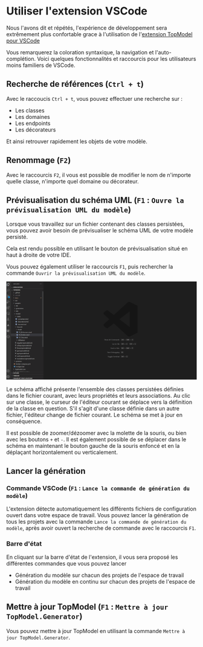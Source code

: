 # Utiliser l'extension VSCode

Nous l'avons dit et répétés, l'expérience de développement sera extrêmement plus confortable grace à l'utilisation de l'[extension TopModel pour VSCode](https://marketplace.visualstudio.com/items?itemName=JabX.topmodel)

Vous remarquerez la coloration syntaxique, la navigation et l'auto-complétion.
Voici quelques fonctionnalités et raccourcis pour les utilisateurs moins familiers de VSCode.

## Recherche de références (`Ctrl + t`)

Avec le raccoucis `Ctrl + t`, vous pouvez effectuer une recherche sur :

- Les classes
- Les domaines
- Les endpoints
- Les décorateurs

Et ainsi retrouver rapidement les objets de votre modèle.

## Renommage (`F2`)

Avec le raccourcis `F2`, il vous est possible de modifier le nom de n'importe quelle classe, n'importe quel domaine ou décorateur.

## Prévisualisation du schéma UML (`F1` : `Ouvre la prévisualisation UML du modèle`)

Lorsque vous travaillez sur un fichier contenant des classes persistées, vous pouvez avoir besoin de prévisualiser le schéma UML de votre modèle persisté.

Cela est rendu possible en utilisant le bouton de prévisualisation situé en haut à droite de votre IDE.

Vous pouvez également utiliser le raccourcis `F1`, puis rechercher la commande `Ouvrir la prévisualisation UML du modèle`.

![preview](./_media/preview.gif)

Le schéma affiché présente l'ensemble des classes persistées définies dans le fichier courant, avec leurs propriétés et leurs associations. Au clic sur une classe, le curseur de l'éditeur courant se déplace vers la définition de la classe en question. S'il s'agit d'une classe définie dans un autre fichier, l'éditeur change de fichier courant. Le schéma se met à jour en conséquence.

Il est possible de zoomer/dézoomer avec la molette de la souris, ou bien avec les boutons `+` et `-`. Il est également possible de se déplacer dans le schéma en maintenant le bouton gauche de la souris enfoncé et en la déplaçant horizontalement ou verticalement.

## Lancer la génération

### Commande VSCode (`F1` : `Lance la commande de génération du modèle`)

L'extension détecte automatiquement les différents fichiers de configuration ouvert dans votre espace de travail. Vous pouvez lancer la génération de tous les projets avec la commande `Lance la commande de génération du modèle`, après avoir ouvert la recherche de commande avec le raccourcis `F1`.

### Barre d'état

En cliquant sur la barre d'état de l'extension, il vous sera proposé les différentes commandes que vous pouvez lancer

- Génération du modèle sur chacun des projets de l'espace de travail
- Génération du modèle en continu sur chacun des projets de l'espace de travail

## Mettre à jour TopModel (`F1` : `Mettre à jour TopModel.Generator`)

Vous pouvez mettre à jour TopModel en utilisant la commande `Mettre à jour TopModel.Generator`.
